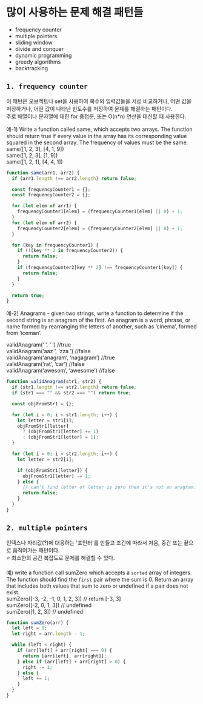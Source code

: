 # 많이 사용하는 문제 해결 패턴들

- frequency counter
- multiple pointers
- sliding window
- divide and conquer
- dynamic programming
- greedy algorithms
- backtracking

## `1. frequency counter`

이 패턴은 오브젝트나 set을 사용하여 복수의 입력값들을 서로 비교하거나, 어떤 값을 저장하거나, 어떤 값이 나타난 빈도수를 저장하여 문제를 해결하는 패턴이다. \
주로 배열이나 문자열에 대한 for 중첩문, 또는 O(n\*n) 연산을 대신할 때 사용한다.

예-1) Write a function called same, which accepts two arrays. The function should return true if every value in the array has its corresponding value squared in the second array. The frequency of values must be the same. \
same([1, 2, 3], [4, 1, 9]) \
same([1, 2, 3], [1, 9]) \
same([1, 2, 1], [4, 4, 1])

```javascript
function same(arr1, arr2) {
  if (arr1.length !== arr2.length) return false;

  const frequencyCounter1 = {};
  const frequencyCounter2 = {};

  for (let elem of arr1) {
    frequencyCounter1[elem] = (frequencyCounter1[elem] || 0) + 1;
  }
  for (let elem of arr2) {
    frequencyCounter2[elem] = (frequencyCounter2[elem] || 0) + 1;
  }

  for (key in frequencyCounter1) {
    if (!(key ** 2 in frequencyCounter2)) {
      return false;
    }
    if (frequencyCounter2[key ** 2] !== frequencyCounter1[key]) {
      return false;
    }
  }

  return true;
}
```

예-2) Anagrams - given two strings, write a function to determine if the second string is an anagram of the first. An anagram is a word, phrase, or name formed by rearranging the letters of another, such as ‘cinema’, formed from ‘iceman’.

validAnagram(‘ ’, ‘ ’) //true \
validAnagram(‘aaz ’, ‘zza ’) //false \
validAnagram(‘anagram’, ‘nagagram’) //true \
validAnagram(‘rat’, ‘car’) //false \
validAnagram(‘awesom’, ‘awesome’) //false

```javascript
function validAnagram(str1, str2) {
  if (str1.length !== str2.length) return false;
  if (str1 === "" && str2 === "") return true;

  const objFromStr1 = {};

  for (let i = 0; i < str1.length; i++) {
    let letter = str1[i];
    objFromStr1[letter]
      ? (objFromStr1[letter] += 1)
      : (objFromStr1[letter] = 1);
  }

  for (let i = 0; i < str2.length; i++) {
    let letter = str2[i];

    if (objFromStr1[letter]) {
      objFromStr1[letter] -= 1;
    } else {
      // can't find letter of letter is zero then it's not an anagram.
      return false;
    }
  }
}
```

## `2. multiple pointers`

인덱스나 자리값(?)에 대응하는 '포인터'를 만들고 조건에 따라서 처음, 중간 또는 끝으로 움직여가는 패턴이다. \
⭐️ 최소한의 공간 복잡도로 문제를 해결할 수 있다.

예) write a function call sumZero which accepts a `sorted` array of integers. The function should find the `first` pair where the sum is 0. Return an array that includes both values that sum to zero or undefined if a pair does not exist. \
sumZero([-3, -2, -1, 0, 1, 2, 3]) // return [-3, 3] \
sumZero([-2, 0, 1, 3]) // undefined \
sumZero([1, 2, 3]) // undefined

```javascript
function sumZero(arr) {
  let left = 0;
  let right = arr.length - 1;

  while (left < right) {
    if (arr[left] + arr[right] === 0) {
      return [arr[left], arr[right]];
    } else if (arr[left] + arr[right] > 0) {
      right -= 1;
    } else {
      left += 1;
    }
  }
}
```
